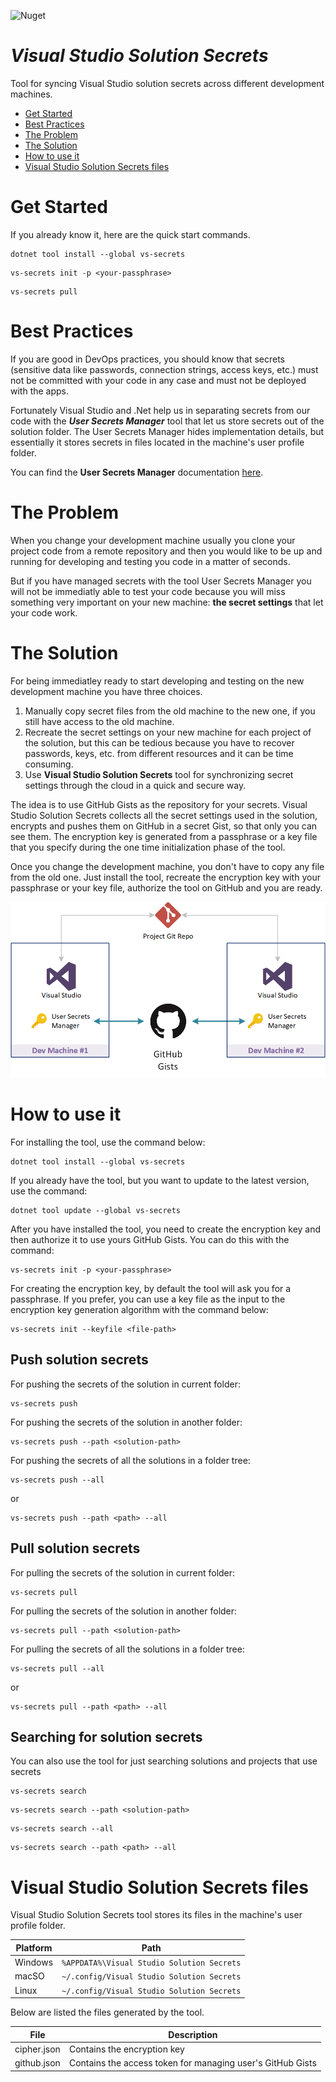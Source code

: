 ![Nuget](https://img.shields.io/nuget/v/vs-secrets)

# ***Visual Studio Solution Secrets***

Tool for syncing Visual Studio solution secrets across different development machines.

* [Get Started](#get-started)
* [Best Practices](#best-practices)
* [The Problem](#the-problem)
* [The Solution](#the-solution)
* [How to use it](#how-to-use-it)
* [Visual Studio Solution Secrets files](#visual-studio-solution-secrets-files)

# Get Started

If you already know it, here are the quick start commands.

```
dotnet tool install --global vs-secrets
```
```
vs-secrets init -p <your-passphrase>
```
```
vs-secrets pull
```

# Best Practices

If you are good in DevOps practices, you should know that secrets (sensitive data like passwords, connection strings, access keys, etc.) must not be committed with your code in any case and must not be deployed with the apps.

Fortunately Visual Studio and .Net help us in separating secrets from our code with the ***User Secrets Manager*** tool that let us store secrets out of the solution folder. The User Secrets Manager hides implementation details, but essentially it stores secrets in files located in the machine's user profile folder.

You can find the **User Secrets Manager** documentation [here](https://docs.microsoft.com/en-us/aspnet/core/security/app-secrets?view=aspnetcore-6.0&tabs=windows#secret-manager).

# The Problem

When you change your development machine usually you clone your project code from a remote repository and then you would like to be up and running for developing and testing you code in a matter of seconds.

But if you have managed secrets with the tool User Secrets Manager you will not be immediatly able to test your code because you will miss something very important on your new machine: **the secret settings** that let your code work.

# The Solution

For being immediatley ready to start developing and testing on the new development machine you have three choices.

1) Manually copy secret files from the old machine to the new one, if you still have access to the old machine.
2) Recreate the secret settings on your new machine for each project of the solution, but this can be tedious because you have to recover passwords, keys, etc. from different resources and it can be time consuming.
3) Use **Visual Studio Solution Secrets** tool for synchronizing secret settings through the cloud in a quick and secure way.

The idea is to use GitHub Gists as the repository for your secrets. Visual Studio Solution Secrets collects all the secret settings used in the solution, encrypts and pushes them on GitHub in a secret Gist, so that only you can see them. The encryption key is generated from a passphrase or a key file that you specify during the one time initialization phase of the tool.

Once you change the development machine, you don't have to copy any file from the old one. Just install the tool, recreate the encryption key with your passphrase or your key file, authorize the tool on GitHub and you are ready.

![Concept](https://raw.githubusercontent.com/ernstc/VisualStudioSolutionSecrets/main/Concept.png)

# How to use it

For installing the tool, use the command below:

```
dotnet tool install --global vs-secrets
```

If you already have the tool, but you want to update to the latest version, use the command:

```
dotnet tool update --global vs-secrets
```

After you have installed the tool, you need to create the encryption key and then authorize it to use yours GitHub Gists. 
You can do this with the command:
```
vs-secrets init -p <your-passphrase>
```
For creating the encryption key, by default the tool will ask you for a passphrase. If you prefer, you can use a key file as the input to the encryption key generation algorithm with the command below:
```
vs-secrets init --keyfile <file-path>
```

## Push solution secrets

For pushing the secrets of the solution in current folder:
```
vs-secrets push
```
For pushing the secrets of the solution in another folder:
```
vs-secrets push --path <solution-path>
```
For pushing the secrets of all the solutions in a folder tree:
```
vs-secrets push --all
```
or
```
vs-secrets push --path <path> --all
```

## Pull solution secrets

For pulling the secrets of the solution in current folder:
```
vs-secrets pull
```
For pulling the secrets of the solution in another folder:
```
vs-secrets pull --path <solution-path>
```
For pulling the secrets of all the solutions in a folder tree:
```
vs-secrets pull --all
```
or
```
vs-secrets pull --path <path> --all
```

## Searching for solution secrets

You can also use the tool for just searching solutions and projects that use secrets
```
vs-secrets search
```
```
vs-secrets search --path <solution-path>
```
```
vs-secrets search --all
```
```
vs-secrets search --path <path> --all
```

# Visual Studio Solution Secrets files

Visual Studio Solution Secrets tool stores its files in the machine's user profile folder.

| Platform | Path |
|----------|------|
| Windows | `%APPDATA%\Visual Studio Solution Secrets` |
| macSO | `~/.config/Visual Studio Solution Secrets` |
| Linux | `~/.config/Visual Studio Solution Secrets` |

Below are listed the files generated by the tool.

| File | Description |
|------|-------------|
| cipher.json | Contains the encryption key |
| github.json | Contains the access token for managing user's GitHub Gists |

